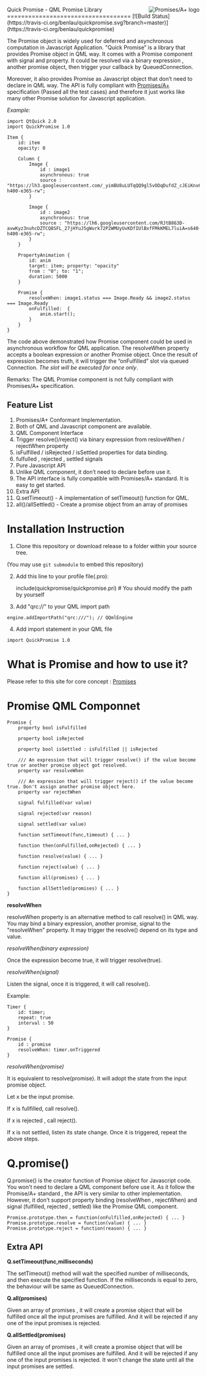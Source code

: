 <a href="https://promisesaplus.com/">
    <img src="https://promisesaplus.com/assets/logo-small.png" alt="Promises/A+ logo"
         title="Promises/A+ 1.0 compliant" align="right" />
</a>
Quick Promise - QML Promise Library
===================================
[![Build Status](https://travis-ci.org/benlau/quickpromise.svg?branch=master)](https://travis-ci.org/benlau/quickpromise)

The Promise object is widely used for deferred and asynchronous computation in Javascript Application. "Quick Promise” is a library that provides Promise object in QML way. It comes with a Promise component with signal and property. It could be resolved via a binary expression ,  another promise object, then trigger your callback by QueuedConnection.

Moreover, it also provides Promise as Javascript object that don’t need to declare in QML way. The API is fully compliant with  [Promises/A+](https://promisesaplus.com/) specification (Passed all the test cases) and therefore it just works like many other Promise solution for Javascript application.

*Example:*

```
import QtQuick 2.0
import QuickPromise 1.0

Item {
    id: item
    opacity: 0

    Column {
        Image {
            id : image1
            asynchronous: true
            source : "https://lh3.googleusercontent.com/_yimBU8uLUTqQQ9gl5vODqDufdZ_cJEiKnx6O6uNkX6K9lT63MReAWiEonkAVatiPxvWQu7GDs8=s640-h400-e365-rw";
        }

        Image {
            id : image2
            asynchronous: true
            source : "https://lh6.googleusercontent.com/RJtB863D-avwKyz3nuhcDZTCQ8SFL_27jHYuJ5gWurk72P2WMUyUvKDfIUlBxfFMkKMEL7luiA=s640-h400-e365-rw";
        }
    }

    PropertyAnimation {
        id: anim
        target: item; property: "opacity"
        from : "0"; to: "1";
        duration: 5000
    }

    Promise {
        resolveWhen: image1.status === Image.Ready && image2.status === Image.Ready
        onFulfilled:  {
            anim.start();
        }
    }
}

```

The code above demonstrated how Promise component could be used in asynchronous workflow for QML application. The resolveWhen property accepts a boolean expression or another Promise object. Once the result of expression becomes truth, it will trigger the “onFulfilled” slot via queued Connection. *The slot will be executed for once only*.

Remarks: The QML Promise component is not fully compliant with Promises/A+ specification.

Feature List
------------

1. Promises/A+ Conformant Implementation.
2. Both of QML and Javascript component are available.
3. QML Component Interface
 1. Trigger resolve()/reject() via binary expression from resloveWhen / rejectWhen property
 2. isFulfilled / isRejected / isSettled properties for data binding.
 3. fulfulled , rejected , settled signals
4. Pure Javascript API
 1. Unlike QML component, it don’t need to declare before use it.
 2. The API interface is fully compatible with Promises/A+ standard. It is easy to get started.
5. Extra API
 1. Q.setTimeout() - A implementation of setTimeout() function for QML.
 2. all()/allSettled()  - Create a promise object from an array of promises

Installation Instruction
========================

 1) Clone this repository or download release to a folder within your source tree.

(You may use `git submodule` to embed this repository)

 2) Add this line to your profile file(.pro):

    include(quickpromise/quickpromise.pri) # You should modify the path by yourself

 3) Add "qrc://" to your QML import path

``` 
engine.addImportPath("qrc:///"); // QQmlEngine
```

 4) Add import statement in your QML file

```
import QuickPromise 1.0
```

What is Promise and how to use it?
==========================

Please refer to this site for core concept : [Promises](https://www.promisejs.org/)

Promise QML Componnet
=====================

```
Promise {
    property bool isFulfilled
    
    property bool isRejected
    
    property bool isSettled : isFulfilled || isRejected

    /// An expression that will trigger resolve() if the value become true or another promise object got resolved. 
    property var resolveWhen

    /// An expression that will trigger reject() if the value become true. Don't assign another promise object here.
    property var rejectWhen

    signal fulfilled(var value)

    signal rejected(var reason)

    signal settled(var value)

    function setTimeout(func,timeout) { ... }
    
    function then(onFulfilled,onRejected) { ... }

    function resolve(value) { ... }
    
    function reject(value) { ... }
    
    function all(promises) { ... }

    function allSettled(promises) { ... }
}
```

**resolveWhen**

resolveWhen property is an alternative method to call resolve() in QML way. You may bind a binary expression, another promise, signal to the "resolveWhen" property. It may trigger the resolve() depend on its type and value.

*resolveWhen(binary expression)*

Once the expression become true, it will trigger resolve(true).

*resolveWhen(signal)*

Listen the signal, once it is triggered, it will call resolve().

Example:
```
Timer {
    id: timer;
    repeat: true
    interval : 50
}

Promise {
    id : promise
    resolveWhen: timer.onTriggered
}
```

*resolveWhen(promise)*

It is equivalent to resolve(promise). It will adopt the state from the input promise object.

Let x be the input promise.

If x is fullfilled, call resolve().

If x is rejected , call reject().

If x is not settled, listen its state change. Once it is triggered, repeat the above steps.


Q.promise()
===========

Q.promise() is the creator function of Promise object for Javascript code. You won't need to declare a QML component before use it. As it follow the Promise/A+ standard , the API is very similar to other implementation. However, it don't support property binding (resolveWhen , rejectWhen) and signal (fulfilled, rejected , settled) like the Promise QML component. 

```
Promise.prototype.then = function(onFulfilled,onRejected) { ... }
Promise.prototype.resolve = function(value) { ... }
Promise.prototype.reject = function(reason) { ... }

```

Extra API
---------

**Q.setTimeout(func,milliseconds)**

The setTimeout() method will wait the specified number of milliseconds, and then execute the specified function. If the milliseconds is equal to zero, the behaviour will be same as QueuedConnection.


**Q.all(promises)**

Given an array of promises , it will create a promise object that will be fulfilled once all the input promises are fulfilled. And it will be rejected if any one of the input promises is rejected.


**Q.allSettled(promises)**

Given an array of promises , it will create a promise object that will be fulfilled once all the input promises are fulfilled. And it will be rejected if any one of the input promises is rejected. It won't change the state until all the input promises are settled. 




